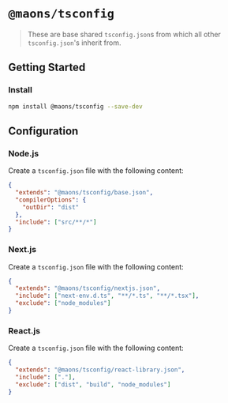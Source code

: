 # `@maons/tsconfig`

> These are base shared `tsconfig.json`s from which all other `tsconfig.json`'s inherit from.

## Getting Started

### Install

```bash
npm install @maons/tsconfig --save-dev
```

## Configuration

### Node.js

Create a `tsconfig.json` file with the following content:

```json
{
  "extends": "@maons/tsconfig/base.json",
  "compilerOptions": {
    "outDir": "dist"
  },
  "include": ["src/**/*"]
}
```

### Next.js

Create a `tsconfig.json` file with the following content:

```json
{
  "extends": "@maons/tsconfig/nextjs.json",
  "include": ["next-env.d.ts", "**/*.ts", "**/*.tsx"],
  "exclude": ["node_modules"]
}
```

### React.js

Create a `tsconfig.json` file with the following content:

```json
{
  "extends": "@maons/tsconfig/react-library.json",
  "include": ["."],
  "exclude": ["dist", "build", "node_modules"]
}
```
